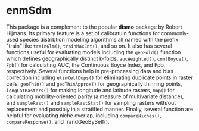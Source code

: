 # enmSdm

This package is a complement to the popular **dismo** package by Robert Hijmans. Its primary feature is a set of calibratuin functions for commonly-used species distribtion modeling algorithms all named with the prefix "train" like `trainGlm()`, `trainMaxEnt()`, and so on. It also has several functions useful for evaluating models including the `geoFold()` function which defines geographically distinct k-folds, `aucWeighted()`, `contBoyce()`, `Fpb()` for calculating AUC, the Continuous Boyce Index, and Fpb, respectively.  Several functions help in pre-processing data and bias correction including `elimCellDups()` for eliminating duplicate points in raster cells, `geoThin()` and `geoThinApprox()` for geographically thinning points, `longLatRasters()` for making longitude and latitude rasters, `mop()` for calculating mobility-oriented parity (a measure of multivariate distance), and `sampleRast()` and `sampleRastStat()` for sampling rasters with/out replacement and possibly in a stratified manner.  Finally, several function are helpful for evaluating niche overlap, including `compareNiches()`, `compareResponse()`, and `randGeoBySelf().
